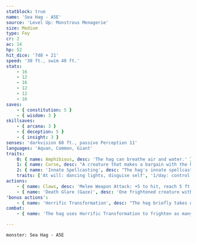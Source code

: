 ```yaml
---
statblock: true
name: 'Sea Hag - A5E'
source: 'Level Up: Monstrous Menagerie'
size: Medium
type: Fey
cr: 2
ac: 14
hp: 52
hit_dice: '7d8 + 21'
speed: '30 ft., swim 40 ft.'
stats:
    - 16
    - 12
    - 16
    - 12
    - 12
    - 16
saves:
    - { constitution: 5 }
    - { wisdom: 3 }
skillsaves:
    - { arcana: 3 }
    - { deception: 5 }
    - { insight: 3 }
senses: 'darkvision 60 ft., passive Perception 11'
languages: 'Aquan, Common, Giant'
traits:
    0: { name: Amphibious, desc: 'The hag can breathe air and water.' }
    1: { name: Curse, desc: "A creature that makes a bargain with the hag is magically cursed for 30 days. While it is cursed, the target automatically fails saving throws against the hag's scrying and geas spells, and the hag can cast control weather centered on the creature." }
    2: { name: 'Innate Spellcasting', desc: "The hag's innate spellcasting ability is Charisma (spell save DC 13). It can innately cast the following spells, requiring no material components:" }
    traits: ['At will: dancing lights, disguise self', '1/day: control weather, geas, scrying']
actions:
    - { name: Claws, desc: 'Melee Weapon Attack: +5 to hit, reach 5 ft., one creature. Hit: 10 (2d6 + 3) slashing damage.' }
    - { name: 'Death Glare (Gaze)', desc: 'One frightened creature within 30 feet makes a DC 11 Wisdom saving throw. On a failed saving throw, the creature drops to 0 hit points. On a success, the creature takes 7 (2d6) psychic damage.' }
'bonus actions':
    - { name: 'Horrific Transformation', desc: "The hag briefly takes on a terrifying form or reveals its true form. Each creature within 30 feet that can see the hag makes a DC 11 Wisdom saving throw. A creature under the hag's curse automatically fails this saving throw. On a failure, the creature is frightened until the end of its next turn. If a creature's saving throw is successful, it is immune to the hag's Horrific Transformation for 24 hours." }
combat:
    - { name: 'The hag uses Horrific Transformation to frighten as many creatures as possible and then uses Death Glare on one of them', desc: 'If no creatures are frightened or if it is bloodied, the hag flees, using its swim speed if possible. It attacks with its claws only if cornered.' }

---
```

```statblock
monster: Sea Hag - A5E
```
